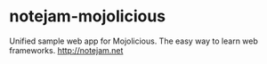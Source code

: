 # notejam-mojolicious

Unified sample web app for Mojolicious. The easy way to learn web frameworks.
http://notejam.net
